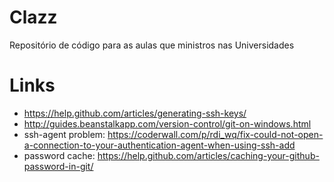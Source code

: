 # Clazz

Repositório de código para as aulas que ministros nas Universidades
# Links

 * https://help.github.com/articles/generating-ssh-keys/
 * http://guides.beanstalkapp.com/version-control/git-on-windows.html
 * ssh-agent problem: https://coderwall.com/p/rdi_wq/fix-could-not-open-a-connection-to-your-authentication-agent-when-using-ssh-add
 * password cache: https://help.github.com/articles/caching-your-github-password-in-git/
